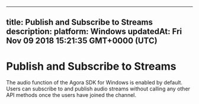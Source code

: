 
---
title: Publish and Subscribe to Streams
description: 
platform: Windows
updatedAt: Fri Nov 09 2018 15:21:35 GMT+0000 (UTC)
---
# Publish and Subscribe to Streams
The audio function of the Agora SDK for Windows is enabled by default. Users can subscribe to and publish audio streams without calling any other API methods once the users have joined the channel.

